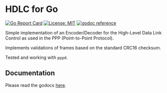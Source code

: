 # HDLC for Go

[![Go Report Card](https://goreportcard.com/badge/github.com/zaninime/go-hdlc)](https://goreportcard.com/report/github.com/zaninime/go-hdlc) [![License: MIT](https://img.shields.io/badge/License-MIT-yellow.svg)](https://opensource.org/licenses/MIT) [![godoc reference](https://godoc.org/github.com/zaninime/go-hdlc?status.svg)](https://godoc.org/github.com/zaninime/go-hdlc)

Simple implementation of an Encoder/Decoder for the High-Level Data Link Control as used in the PPP (Point-to-Point Protocol).

Implements validations of frames based on the standard CRC16 checksum.

Tested and working with `pppd`.

## Documentation

Please read the godocs [here](https://godoc.org/github.com/zaninime/go-hdlc).
